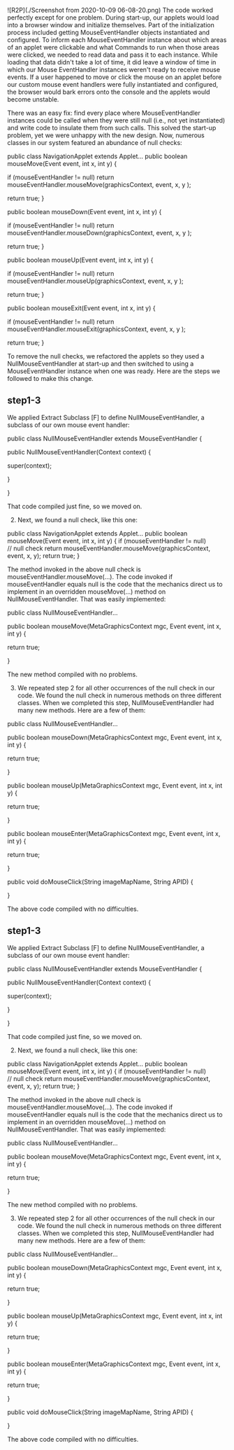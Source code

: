 ![R2P](./Screenshot from 2020-10-09 06-08-20.png)
The code worked perfectly except for one problem. During start-up, our applets would load into a browser window and initialize themselves. Part of the initialization process included getting MouseEventHandler objects instantiated and configured. To inform each MouseEventHandler instance about which areas of an applet were clickable and what Commands to run when those areas were clicked, we needed to read data and pass it to each instance. While loading that data didn't take a lot of time, it did leave a window of time in which our Mouse EventHandler instances weren't ready to receive mouse events. If a user happened to move or click the mouse on an applet before our custom mouse event handlers were fully instantiated and configured, the browser would bark errors onto the console and the applets would become unstable.

There was an easy fix: find every place where MouseEventHandler instances could be called when they were still null (i.e., not yet instantiated) and write code to insulate them from such calls. This solved the start-up problem, yet we were unhappy with the new design. Now, numerous classes in our system featured an abundance of null checks:

public class NavigationApplet extends Applet...
  public boolean mouseMove(Event event, int x, int y) {
    
if (mouseEventHandler != null)
      return mouseEventHandler.mouseMove(graphicsContext, event, x, y );
    
return true;
  }

  public boolean mouseDown(Event event, int x, int y) {
    
if (mouseEventHandler != null)
      return mouseEventHandler.mouseDown(graphicsContext, event, x, y );
    
return true;
  }

  public boolean mouseUp(Event event, int x, int y) {
    
if (mouseEventHandler != null)
      return mouseEventHandler.mouseUp(graphicsContext, event, x, y );
    
return true;
  }

  public boolean mouseExit(Event event, int x, int y) {
    
if (mouseEventHandler != null)
      return mouseEventHandler.mouseExit(graphicsContext, event, x, y );
    
return true;
  }

To remove the null checks, we refactored the applets so they used a NullMouseEventHandler at start-up and then switched to using a MouseEventHandler instance when one was ready. Here are the steps we followed to make this change.

## step1-3
We applied Extract Subclass [F] to define NullMouseEventHandler, a subclass of our own mouse event handler:



public class NullMouseEventHandler extends MouseEventHandler {
  
public NullMouseEventHandler(Context context) {
    
super(context);
  
}

}


That code compiled just fine, so we moved on.

2. Next, we found a null check, like this one:

public class NavigationApplet extends Applet...
  public boolean mouseMove(Event event, int x, int y) {
    if (mouseEventHandler != null)  
// null check
      return mouseEventHandler.mouseMove(graphicsContext, event, x, y);
    return true;
  }

The method invoked in the above null check is mouseEventHandler.mouseMove(…). The code invoked if mouseEventHandler equals null is the code that the mechanics direct us to implement in an overridden mouseMove(…) method on NullMouseEventHandler. That was easily implemented:

public class NullMouseEventHandler...
  
public boolean mouseMove(MetaGraphicsContext mgc, Event event, int x, int y) {

    
return true;
  
}


The new method compiled with no problems.

3. We repeated step 2 for all other occurrences of the null check in our code. We found the null check in numerous methods on three different classes. When we completed this step, NullMouseEventHandler had many new methods. Here are a few of them:

public class NullMouseEventHandler...
  
public boolean mouseDown(MetaGraphicsContext mgc, Event event, int x, int y) {
    
return true;
  
}

  
public boolean mouseUp(MetaGraphicsContext mgc, Event event, int x, int y) {
    
return true;
  
}

  
public boolean mouseEnter(MetaGraphicsContext mgc, Event event, int x, int y) {
    
return true;
  
}

  
public void doMouseClick(String imageMapName, String APID) {
  
}


The above code compiled with no difficulties.

## step1-3
We applied Extract Subclass [F] to define NullMouseEventHandler, a subclass of our own mouse event handler:



public class NullMouseEventHandler extends MouseEventHandler {
  
public NullMouseEventHandler(Context context) {
    
super(context);
  
}

}


That code compiled just fine, so we moved on.

2. Next, we found a null check, like this one:

public class NavigationApplet extends Applet...
  public boolean mouseMove(Event event, int x, int y) {
    if (mouseEventHandler != null)  
// null check
      return mouseEventHandler.mouseMove(graphicsContext, event, x, y);
    return true;
  }

The method invoked in the above null check is mouseEventHandler.mouseMove(…). The code invoked if mouseEventHandler equals null is the code that the mechanics direct us to implement in an overridden mouseMove(…) method on NullMouseEventHandler. That was easily implemented:

public class NullMouseEventHandler...
  
public boolean mouseMove(MetaGraphicsContext mgc, Event event, int x, int y) {

    
return true;
  
}


The new method compiled with no problems.

3. We repeated step 2 for all other occurrences of the null check in our code. We found the null check in numerous methods on three different classes. When we completed this step, NullMouseEventHandler had many new methods. Here are a few of them:

public class NullMouseEventHandler...
  
public boolean mouseDown(MetaGraphicsContext mgc, Event event, int x, int y) {
    
return true;
  
}

  
public boolean mouseUp(MetaGraphicsContext mgc, Event event, int x, int y) {
    
return true;
  
}

  
public boolean mouseEnter(MetaGraphicsContext mgc, Event event, int x, int y) {
    
return true;
  
}

  
public void doMouseClick(String imageMapName, String APID) {
  
}


The above code compiled with no difficulties.